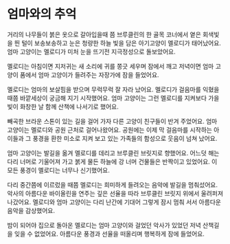 # 엄마와의 추억

거리의 나무들이 붉은 옷으로 갈아입을때 쯤 브루클린의 한 골목 코너에서 옅은 회색빛을 띈 털이 보송보송하고 눈은 청량한 하늘 빛을 담은 아기고양이 멜로디가 태어났어요. 엄마 고양이는 멜로디가 미처 눈을 뜨기전 지극정성으로 돌보았어요. 

멜로디는 아침이면 지저귀는 새 소리에 귀를 쫑긋 세우며 잠에서 깨고 저녁이면 엄마 고양이 품에서 엄마 고양이가 들려주는 자장가에 잠을 들었어요. 

멜로디는 엄마의 보살핌을 받으며 무럭무럭 잘 자라 났어요. 멜로디가 걸음마를 익혔을 때쯤 바깥세상이 궁금해 지기 시작했어요. 엄마 고양이는 그런 멜로디를 지켜보다 가을빛이 화창한 날 함께 산책에 나서기로 했어요. 

빼곡한 브라운 스톤이 있는 길을 걸어 가자 다른 고양이 친구들이 반겨 주었어요. 엄마 고양이는 멜로디와 공원 근처로 걸어나왔어요. 공원에는 이제 막 걸음마를 시작하는 아이들과 그 풍경을 환한 미소로 지켜 보고 있는 가족들의 함성으로 웃음이 넘쳐 났어요. 

엄마 고양이는 발길을 옮겨 멜로디를 데리고 브루클린 브릿지로 향했어요. 어느덧 해는 다리 너머로 기울어져 가고 붉게 물든 하늘에 강 너머 건물들은 반짝이고 있었어요. 이 모든 풍경이 멜로디는 너무나 신기했어요. 

다리 중간쯤에 이르렀을 때쯤 멜로디는 희미하게 들려오는 음악에 발길을 멈춰섰어요. 악사의 아름다운 바이올린을 연주는 깊은 선율을 따라 브루클린 브릿지 위에서 울려퍼져 나갔어요. 멜로디와 엄마 고양이는 다리 난간에 기대어 그렇게 잠시 멈춰 서서 아름다운 음악을 감상했어요. 

밤이 되어야 집으로 돌아온 멜로디는 엄마 고양이와 걸었던 악사가 있었던 저녁 산책길을 잊을 수 없었어요. 아름다운 풍경과 선율을 떠올리며 행복하게 잠에 들었어요. 